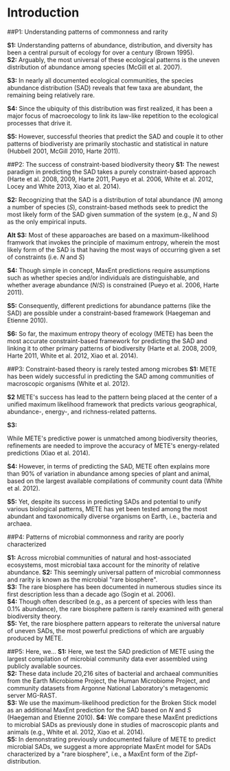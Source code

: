 # Introduction

##P1: Understanding patterns of commonness and rarity

**S1:** Understanding patterns of abundance, distribution, and diversity has been a central pursuit of ecology for over a century (Brown 1995).  
**S2:** Arguably, the most universal of these ecological patterns is the uneven distribution of abundance among species (McGill et al. 2007).  

**S3:** In nearly all documented ecological communities, the species abundance distribution (SAD) reveals that few taxa are abundant, the remaining being relatively rare.  

**S4:** Since the ubiquity of this distribution was first realized, it has been a major focus of macroecology to link its law-like repetition to the ecological processes that drive it.
 
**S5:** However, successful theories that predict the SAD and couple it to other patterns of biodiveristy are primarily stochastic and statistical in nature (Hubbell 2001, McGill 2010, Harte 2011).


##P2: The success of constraint-based biodiversity theory
**S1:** The newest paradigm in predicting the SAD takes a purely constraint-based approach (Harte et al. 2008, 2009, Harte 2011, Pueyo et al. 2006, White et al. 2012, Locey and White 2013, Xiao et al. 2014).  

**S2:** Recognizing that the SAD is a distribution of total abundance (*N*) among a number of species (*S*), constraint-based methods seek to predict the most likely form of the SAD given summation of the system (e.g., *N* and *S*)  as the only empirical inputs.  


**Alt S3:**
Most of these apparoaches are based on a maximum-likelihood framwork that invokes the principle of maximum entropy, wherein the most likely form of the SAD is that having the most ways of occurring given a set of constraints (i.e. *N* and *S*)

**S4:** Though simple in concept, MaxEnt predictions require assumptions such as whether species and/or individuals are distinguishable, and whether average abundance (*N*/*S*) is constrained (Pueyo et al. 2006, Harte 2011).  

**S5:** Consequently, different predictions for abundance patterns (like the SAD) are possible under a constraint-based framework (Haegeman and Etienne 2010).  

**S6:** So far, the maximum entropy theory of ecology (METE) has been the most accurate constraint-based framework for predicting the SAD and linking it to other primary patterns of biodiversity (Harte et al. 2008, 2009, Harte 2011, White et al. 2012, Xiao et al. 2014).


##P3: Constraint-based theory is rarely tested among microbes
**S1:** METE has been widely successful in predicting the SAD among communities of macroscopic organisms (White et al. 2012).  
 
**S2**
METE's success has lead to the pattern being placed at the center of a unified maximum likelihood framework that predicts various geographical, abundance-, energy-, and richness-related patterns. 

**S3:** 

While METE's predictive power is unmatched among biodiversity theories, refinements are needed to improve the accuracy of METE's energy-related predictions (Xiao et al. 2014).  


**S4:** However, in terms of predicting the SAD, METE often explains more than 90% of variation in abundance among species of plant and animal, based on the largest available compilations of community count data (White et al. 2012).  

**S5:** Yet, despite its success in predicting SADs and potential to unify various biological patterns, METE has yet been tested among the most abundant and taxonomically diverse organisms on Earth, i.e., bacteria and archaea.

##P4: Patterns of microbial commonness and rarity are poorly characterized

**S1:** Across microbial communities of natural and host-associated ecosystems, most microbial taxa account for the minority of relative abundance.
**S2:** This seemingly universal pattern of microbial commonness and rarity is known as the microbial "rare biosphere".  
**S3:** The rare biosphere has been documented in numerous studies since its first description less than a decade ago (Sogin et al. 2006).  
**S4:** Though often described (e.g., as a percent of species with less than 0.1% abundance),  the rare biosphere pattern is rarely examined with general biodiversity theory.  
**S5:** Yet, the rare biosphere pattern appears to reiterate the universal nature of uneven SADs, the most powerful predictions of which are arguably produced by METE.  

##P5: Here, we...
**S1:** Here, we test the SAD prediction of METE using the largest compilation of microbial community data ever assembled using publicly available sources.  
**S2:** These data include 20,216 sites of bacterial and archaeal communities from the Earth Microbiome Project, the Human Microbiome Project, and community datasets from Argonne National Laboratory's metagenomic server MG-RAST.  
**S3:** We use the maximum-likelihood prediction for the Broken Stick model as an additional MaxEnt prediction for the SAD based on *N* and *S* (Haegeman and Etienne 2010).
**S4:** We compare these MaxEnt predictions to microbial SADs as previously done in studies of macroscopic plants and animals (e.g., White et al. 2012, Xiao et al. 2014).  
**S5:** In demonstrating previously undocumented failure of METE to predict microbial SADs, we suggest a more appropriate MaxEnt model for SADs characterized by a "rare biosphere", i.e., a MaxEnt form of the Zipf-distribution.
